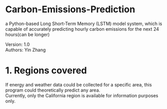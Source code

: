 # Carbon-Emissions-Prediction
a Python-based Long Short-Term Memory (LSTM) model system, which is capable of accurately predicting hourly carbon emissions for the next 24 hours(can be longer)

Version: 1.0  
Authors: Yin Zhang
# 1. Regions covered  
If energy and weather data could be collected for a specific area, this program could theoretically predict any area.  
Currently, only the California region is available for information purposes only.
